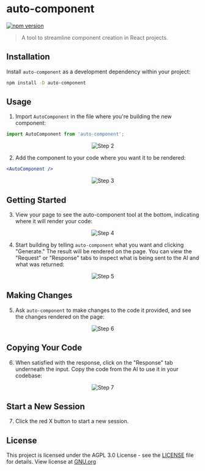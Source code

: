 # auto-component

[![npm version](https://badge.fury.io/js/auto-component.svg)](https://www.npmjs.com/package/auto-component)

> A tool to streamline component creation in React projects.

## Installation

Install `auto-component` as a development dependency within your project:

```bash
npm install -D auto-component
```

## Usage

1. Import `AutoComponent` in the file where you're building the new component:

```javascript
import AutoComponent from 'auto-component';
```

<div style="text-align: center;">
  <img src="https://i.imgur.com/v18uMyR.png" alt="Step 2" style="max-width: 100%; height: auto;">
</div>

2. Add the component to your code where you want it to be rendered:

```jsx
<AutoComponent />
```

<div style="text-align: center;">
  <img src="https://i.imgur.com/Hh4MV4W.png" alt="Step 3" style="max-width: 100%; height: auto;">
</div>

## Getting Started

3. View your page to see the auto-component tool at the bottom, indicating where it will render your code:

<div style="text-align: center;">
  <img src="https://i.imgur.com/ItXg9Bd.png" alt="Step 4" style="max-width: 100%; height: auto;">
</div>

4. Start building by telling `auto-component` what you want and clicking "Generate." The result will be rendered on the page. You can view the "Request" or "Response" tabs to inspect what is being sent to the AI and what was returned:

<div style="text-align: center;">
  <img src="https://i.imgur.com/DmXWPdC.gif" alt="Step 5" style="max-width: 100%; height: auto;">
</div>

## Making Changes

5. Ask `auto-component` to make changes to the code it provided, and see the changes rendered on the page:

<div style="text-align: center;">
  <img src="https://i.imgur.com/zSqx9iP.gif" alt="Step 6" style="max-width: 100%; height: auto;">
</div>

## Copying Your Code

6. When satisfied with the response, click on the "Response" tab underneath the input. Copy the code from the AI to use it in your codebase:

<div style="text-align: center;">
  <img src="https://i.imgur.com/m9KpCHL.gif" alt="Step 7" style="max-width: 100%; height: auto;">
</div>

## Start a New Session

7. Click the red X button to start a new session.

## License

This project is licensed under the AGPL 3.0 License - see the [LICENSE](LICENSE) file for details.
View license at [GNU.org](https://www.gnu.org/licenses/agpl-3.0.en.html)